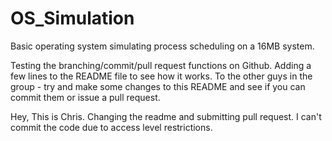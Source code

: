 # OS_Simulation
Basic operating system simulating process scheduling on a 16MB system.

Testing the branching/commit/pull request functions on Github.
Adding a few lines to the README file to see how it works.
To the other guys in the group - try and make some changes to this
README and see if you can commit them or issue a pull request.

Hey, This is Chris. Changing the readme and submitting pull request.
I can't commit the code due to access level restrictions.
